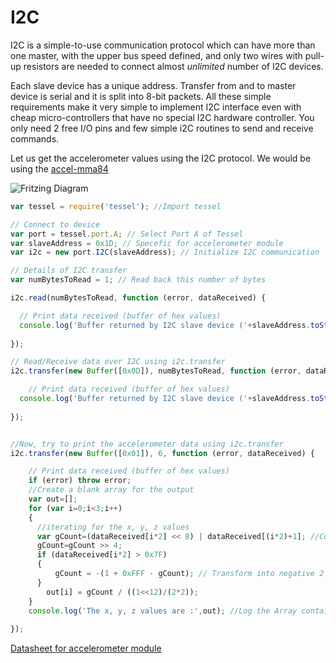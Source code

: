 # I2C

I2C is a simple-to-use communication protocol which can have more than one master, with the upper bus speed defined, and only two wires with pull-up resistors are needed to connect almost _unlimited_ number of I2C devices.

Each slave device has a unique address. Transfer from and to master device is serial and it is split into 8-bit packets. All these simple requirements make it very simple to implement I2C interface even with cheap micro-controllers that have no special I2C hardware controller. You only need 2 free I/O pins and few simple i2C routines to send and receive commands.

Let us get the accelerometer values using the I2C protocol. We would be using the [accel-mma84](https://www.seeedstudio.com/Tessel-Accelerometer-Module-p-2223.html)

![Fritzing Diagram](http://i.imgur.com/zK4U4S3.png)

```js
var tessel = require('tessel'); //Import tessel

// Connect to device
var port = tessel.port.A; // Select Port A of Tessel
var slaveAddress = 0x1D; // Specefic for accelerometer module
var i2c = new port.I2C(slaveAddress); // Initialize I2C communication

// Details of I2C transfer
var numBytesToRead = 1; // Read back this number of bytes

i2c.read(numBytesToRead, function (error, dataReceived) {

  // Print data received (buffer of hex values)
  console.log('Buffer returned by I2C slave device ('+slaveAddress.toString(16)+'):', dataReceived);
  
});

// Read/Receive data over I2C using i2c.transfer
i2c.transfer(new Buffer([0x0D]), numBytesToRead, function (error, dataReceived) {

    // Print data received (buffer of hex values)
  console.log('Buffer returned by I2C slave device ('+slaveAddress.toString(16)+'):', dataReceived);
  
});


//Now, try to print the accelerometer data using i2c.transfer
i2c.transfer(new Buffer([0x01]), 6, function (error, dataReceived) {

    // Print data received (buffer of hex values)
    if (error) throw error;
    //Create a blank array for the output
    var out=[];
    for (var i=0;i<3;i++)
    {
      //iterating for the x, y, z values
      var gCount=(dataReceived[i*2] << 8) | dataReceived[(i*2)+1]; //Converting the 8 bit data into a 12 bit
      gCount=gCount >> 4;
      if (dataReceived[i*2] > 0x7F) 
      {
          gCount = -(1 + 0xFFF - gCount); // Transform into negative 2's complement
      }
        out[i] = gCount / ((1<<12)/(2*2));
    }
    console.log('The x, y, z values are :',out); //Log the Array containing the x,y,z values
    
});
```

[Datasheet for accelerometer module](http://www.nxp.com/docs/en/data-sheet/MMA8452Q.pdf)
